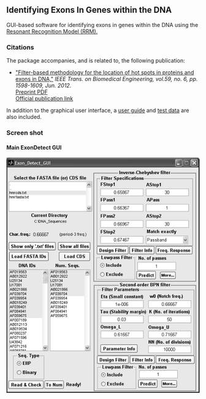 ## Identifying Exons In Genes within the DNA
 GUI-based software for identifying exons in genes within the DNA using the [Resonant Recognition Model (RRM).](https://pubmed.ncbi.nlm.nih.gov/7851912/)
 
 ### Citations
 The package accompanies, and is related to, the following publication:
 - ["Filter-based methodology for the location of hot spots in proteins and exons in DNA,"](https://pubmed.ncbi.nlm.nih.gov/22410955/) _IEEE Trans. on Biomedical Engineering, vol.59, no. 6, pp. 1598-1609, Jun. 2012._ <br />
   [Preprint PDF](/Preprints/Preprint_2012_TBME.pdf)  <br />
   [Official publication link](https://pubmed.ncbi.nlm.nih.gov/22410955/)
   
In addition to the graphical user interface, a [user guide](/UserGuide/Exon_Detect_GUI_USER_GUIDE.pdf) and [test data](/TestData/TEST_DATA_DNA_Sequences.txt) are also included.

### Screen shot

#### Main ExonDetect GUI
![Main GUI](/Images/ScreenShot_of_ExonLocationGUI.png)
